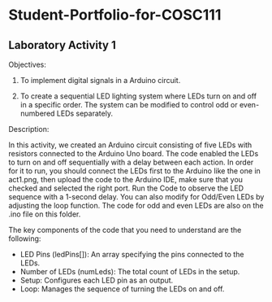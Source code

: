 # Student-Portfolio-for-COSC111


## Laboratory Activity 1 

Objectives:

  1. To implement digital signals in a Arduino circuit.
  
  2. To create a sequential LED lighting system where LEDs turn on and off in a specific order. The system can be modified to control odd or even-numbered LEDs separately.

Description:

In this activity, we created an Arduino circuit consisting of five LEDs with resistors connected to the Arduino Uno board. The code enabled the LEDs to turn on and off sequentially with a delay between each action. In order for it to run, you should connect the LEDs first to the Arduino like the one in act1.png, then upload the code to the Arduino IDE, make sure that you checked and selected the right port. Run the Code to observe the LED sequence with a 1-second delay. You can also modify for Odd/Even LEDs by adjusting the loop function. The code for odd and even LEDs are also on the .ino file on this folder.

The key components of the code that you need to understand are the following:
- LED Pins (ledPins[]): An array specifying the pins connected to the LEDs. 
- Number of LEDs (numLeds): The total count of LEDs in the setup.
- Setup: Configures each LED pin as an output.
- Loop: Manages the sequence of turning the LEDs on and off.


